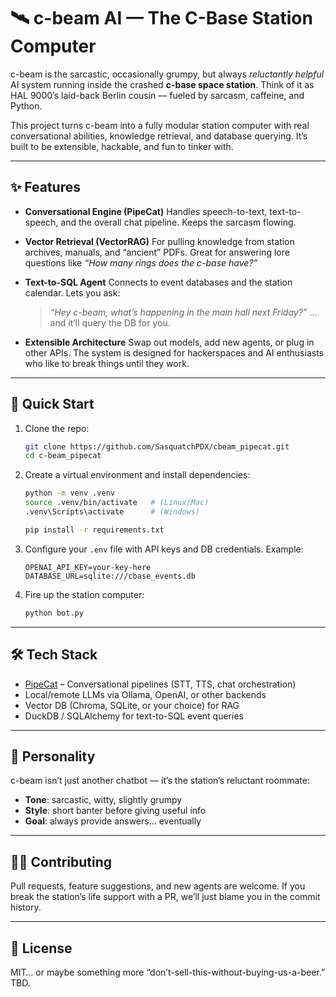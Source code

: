 # 🛰️ c-beam AI — The C-Base Station Computer

c-beam is the sarcastic, occasionally grumpy, but always *reluctantly helpful* AI system running inside the crashed **c-base space station**. Think of it as HAL 9000’s laid-back Berlin cousin — fueled by sarcasm, caffeine, and Python.

This project turns c-beam into a fully modular station computer with real conversational abilities, knowledge retrieval, and database querying. It’s built to be extensible, hackable, and fun to tinker with.

---

## ✨ Features

* **Conversational Engine (PipeCat)**
  Handles speech-to-text, text-to-speech, and the overall chat pipeline. Keeps the sarcasm flowing.

* **Vector Retrieval (VectorRAG)**
  For pulling knowledge from station archives, manuals, and “ancient” PDFs. Great for answering lore questions like *“How many rings does the c-base have?”*

* **Text-to-SQL Agent**
  Connects to event databases and the station calendar. Lets you ask:

  > *“Hey c-beam, what’s happening in the main hall next Friday?”*
  > …and it’ll query the DB for you.

* **Extensible Architecture**
  Swap out models, add new agents, or plug in other APIs. The system is designed for hackerspaces and AI enthusiasts who like to break things until they work.

---

## 🚀 Quick Start

1. Clone the repo:

   ```bash
   git clone https://github.com/SasquatchPDX/cbeam_pipecat.git
   cd c-beam_pipecat
   ```

2. Create a virtual environment and install dependencies:

   ```bash
   python -m venv .venv
   source .venv/bin/activate   # (Linux/Mac)
   .venv\Scripts\activate      # (Windows)

   pip install -r requirements.txt
   ```

3. Configure your `.env` file with API keys and DB credentials. Example:

   ```env
   OPENAI_API_KEY=your-key-here
   DATABASE_URL=sqlite:///cbase_events.db
   ```

4. Fire up the station computer:

   ```bash
   python bot.py
   ```

---

## 🛠️ Tech Stack

* [PipeCat](https://github.com/pipecat-ai) – Conversational pipelines (STT, TTS, chat orchestration)
* Local/remote LLMs via Ollama, OpenAI, or other backends
* Vector DB (Chroma, SQLite, or your choice) for RAG
* DuckDB / SQLAlchemy for text-to-SQL event queries

---

## 🤖 Personality

c-beam isn’t just another chatbot — it’s the station’s reluctant roommate:

* **Tone**: sarcastic, witty, slightly grumpy
* **Style**: short banter before giving useful info
* **Goal**: always provide answers… eventually

---

## 🧑‍🚀 Contributing

Pull requests, feature suggestions, and new agents are welcome.
If you break the station’s life support with a PR, we’ll just blame you in the commit history.

---

## 📜 License

MIT… or maybe something more “don’t-sell-this-without-buying-us-a-beer.” TBD.

